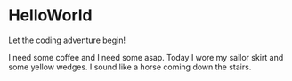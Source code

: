 # HelloWorld
Let the coding adventure begin!

I need some coffee and I need some asap. 
Today I wore my sailor skirt and some yellow wedges. I sound like a horse coming down the stairs.

